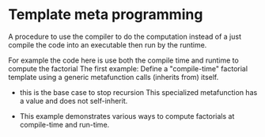
# Template meta programming

A procedure to use the compiler to do the computation instead of a
just compile the code into an executable then run by the runtime.

For example the code here is use both the compile time and runtime to compute the factorial
The first example:
Define a "compile-time" factorial template using a generic
metafunction calls (inherits from) itself.

- this is the base case to stop recursion
This specialized metafunction has a value and does not self-inherit.


- This example demonstrates various ways to compute factorials at
compile-time and run-time.
